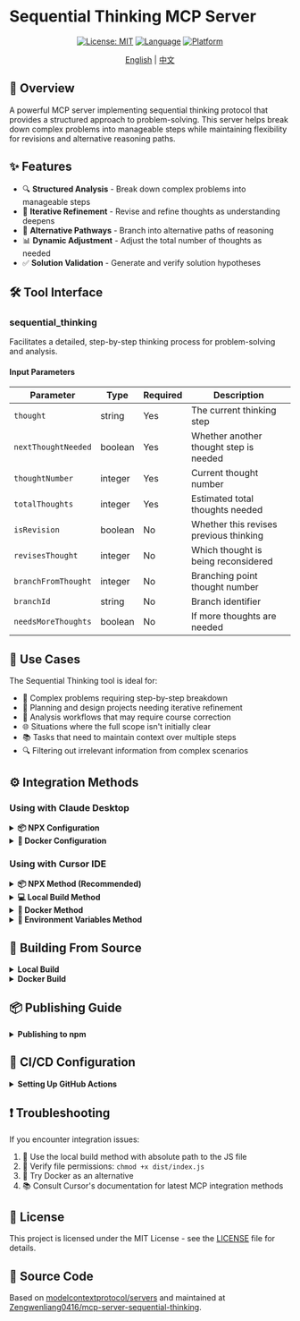 # Sequential Thinking MCP Server

<div align="center">

[![License: MIT](https://img.shields.io/badge/License-MIT-yellow.svg)](LICENSE)
[![Language](https://img.shields.io/badge/Language-TypeScript-blue.svg)](https://www.typescriptlang.org/)
[![Platform](https://img.shields.io/badge/Platform-Node.js-green.svg)](https://nodejs.org/)

[English](README.md) | [中文](README.zh.md)

</div>

## 📖 Overview

A powerful MCP server implementing sequential thinking protocol that provides a structured approach to problem-solving. This server helps break down complex problems into manageable steps while maintaining flexibility for revisions and alternative reasoning paths.

## ✨ Features

- 🔍 **Structured Analysis** - Break down complex problems into manageable steps
- 🔄 **Iterative Refinement** - Revise and refine thoughts as understanding deepens
- 🌲 **Alternative Pathways** - Branch into alternative paths of reasoning
- 📊 **Dynamic Adjustment** - Adjust the total number of thoughts as needed
- ✅ **Solution Validation** - Generate and verify solution hypotheses

## 🛠️ Tool Interface

### sequential_thinking

Facilitates a detailed, step-by-step thinking process for problem-solving and analysis.

#### Input Parameters

| Parameter | Type | Required | Description |
|-----------|------|----------|-------------|
| `thought` | string | Yes | The current thinking step |
| `nextThoughtNeeded` | boolean | Yes | Whether another thought step is needed |
| `thoughtNumber` | integer | Yes | Current thought number |
| `totalThoughts` | integer | Yes | Estimated total thoughts needed |
| `isRevision` | boolean | No | Whether this revises previous thinking |
| `revisesThought` | integer | No | Which thought is being reconsidered |
| `branchFromThought` | integer | No | Branching point thought number |
| `branchId` | string | No | Branch identifier |
| `needsMoreThoughts` | boolean | No | If more thoughts are needed |

## 🎯 Use Cases

The Sequential Thinking tool is ideal for:

- 📝 Complex problems requiring step-by-step breakdown
- 🎨 Planning and design projects needing iterative refinement
- 🔄 Analysis workflows that may require course correction
- 🌐 Situations where the full scope isn't initially clear
- 📚 Tasks that need to maintain context over multiple steps
- 🔍 Filtering out irrelevant information from complex scenarios

## ⚙️ Integration Methods

### Using with Claude Desktop

<details>
<summary><b>📦 NPX Configuration</b></summary>

```json
{
  "mcpServers": {
    "sequential-thinking": {
      "command": "npx",
      "args": [
        "-y",
        "@zengwenliang0416/mcp-server-sequential-thinking"
      ]
    }
  }
}
```
</details>

<details>
<summary><b>🐳 Docker Configuration</b></summary>

```json
{
  "mcpServers": {
    "sequential-thinking": {
      "command": "docker",
      "args": [
        "run",
        "--rm",
        "-i",
        "zengwenliang0416/mcp-server-sequential-thinking"
      ]
    }
  }
}
```
</details>

### Using with Cursor IDE

<details>
<summary><b>📦 NPX Method (Recommended)</b></summary>

1. Install the package:
```bash
# Install globally
npm install -g @zengwenliang0416/mcp-server-sequential-thinking

# Or use NPX directly
npx -y @zengwenliang0416/mcp-server-sequential-thinking
```

2. Configure in Cursor settings (JSON):
```json
{
  "mcpServers": {
    "sequential-thinking": {
      "command": "npx",
      "args": [
        "-y",
        "@zengwenliang0416/mcp-server-sequential-thinking"
      ]
    }
  }
}
```
</details>

<details>
<summary><b>💻 Local Build Method</b></summary>

1. Build locally:
```bash
cd /path/to/sequential-thinking
npm install
npm run build
```

2. Configure in Cursor settings (JSON):
```json
{
  "mcpServers": {
    "sequential-thinking": {
      "command": "node",
      "args": [
        "/absolute/path/to/sequential-thinking/dist/index.js"
      ]
    }
  }
}
```
</details>

<details>
<summary><b>🐳 Docker Method</b></summary>

1. Build Docker image:
```bash
# Build Docker image
docker build -t zengwenliang0416/mcp-server-sequential-thinking .
```

2. Configure in Cursor settings (JSON):
```json
{
  "mcpServers": {
    "sequential-thinking": {
      "command": "docker",
      "args": [
        "run",
        "--rm",
        "-i",
        "zengwenliang0416/mcp-server-sequential-thinking"
      ]
    }
  }
}
```
</details>

<details>
<summary><b>🔧 Environment Variables Method</b></summary>

1. Create a startup script:
```bash
#!/bin/sh
export CURSOR_MCP_CONFIG=/path/to/your/mcp_config.json
open -a Cursor
```

2. Add to `mcp_config.json`:
```json
{
  "mcpServers": {
    "sequential-thinking": {
      "command": "node",
      "args": [
        "/absolute/path/to/sequential-thinking/dist/index.js"
      ]
    }
  }
}
```

3. Make executable:
```bash
chmod +x start_cursor_with_mcp.sh
```

> **Note**: MCP integration is primarily supported in the Composer feature of Cursor IDE.
</details>

## 🚀 Building From Source

<details>
<summary><b>Local Build</b></summary>

```bash
git clone https://github.com/Zengwenliang0416/mcp-server-sequential-thinking.git
cd mcp-server-sequential-thinking
npm install
npm run build
```
</details>

<details>
<summary><b>Docker Build</b></summary>

```bash
git clone https://github.com/Zengwenliang0416/mcp-server-sequential-thinking.git
cd mcp-server-sequential-thinking
docker build -t zengwenliang0416/mcp-server-sequential-thinking .

# Verify the build
docker images | grep sequential-thinking
```
</details>

## 📦 Publishing Guide

<details>
<summary><b>Publishing to npm</b></summary>

### Prerequisites

- Node.js and npm installed
- npm account with access to the @zengwenliang0416 scope
- Package built locally

### Publishing Steps

1. **Update version in package.json**
   ```json
   {
     "name": "@zengwenliang0416/mcp-server-sequential-thinking",
     "version": "0.6.2",
     "description": "MCP server for sequential thinking and problem solving"
   }
   ```

2. **Use official npm registry**
   ```bash
   npm config set registry https://registry.npmjs.org/
   ```

3. **Login to npm**
   ```bash
   npm login
   ```
   Follow the prompts to log in through your browser.

4. **Check organization membership**
   For scoped packages, ensure you're part of the scope:
   ```bash
   # Check if you're part of the organization
   npm org ls your-org-name

   # For personal scopes, this is automatically created with your username
   ```

5. **Build and publish**
   ```bash
   npm run build
   
   # For first-time publishing a scoped package
   npm publish --access public
   
   # For subsequent updates
   npm publish
   ```

6. **Verify publication**
   ```bash
   npm view @zengwenliang0416/mcp-server-sequential-thinking
   ```

7. **Commit your changes**
   ```bash
   git add .
   git commit -m "feat(publish): 🚀 发布npm包@zengwenliang0416/mcp-server-sequential-thinking"
   git push
   ```

### Version Updates

Use semantic versioning:
```bash
# For patches (bug fixes)
npm version patch

# For minor updates (features)
npm version minor

# For major updates (breaking changes)
npm version major
```

After updating the version, build and publish again:
```bash
npm run build
npm publish
```
</details>

## 🔐 CI/CD Configuration

<details>
<summary><b>Setting Up GitHub Actions</b></summary>

### Required Secrets

Add these secrets to your repository settings:

1. **NPM_TOKEN**
   - Generate at npm: Account → Access Tokens → "Automation" token type
   - Step-by-step instructions:
     1. Log in to your npm account: https://www.npmjs.com/login
     2. Click on your profile picture, then select "Access Tokens"
     3. Click "Generate New Token" button
     4. **Important**: Select "Automation" token type (not "Publish") to bypass OTP requirements
     5. Enter a token description (e.g., "GitHub Actions")
     6. Click "Generate Token"
     7. **Important**: Copy the generated token immediately! It will only be displayed once

2. **DOCKERHUB_USERNAME**
   - Your Docker Hub username
   - This should be the same username you use to log in to Docker Hub

3. **DOCKERHUB_TOKEN**
   - Generate in Docker Hub: Account Settings → Security → New Access Token
   - Step-by-step instructions:
     1. Log in to your Docker Hub account
     2. Click on your username, then select "Account Settings"
     3. Select "Security" from the left navigation bar
     4. Click "New Access Token"
     5. Enter a description and select appropriate permissions (at least "Read & Write")
     6. Click "Generate"
     7. Copy the generated token immediately! It will only be displayed once

### Adding Secrets to GitHub

1. Go to repository Settings → Secrets and variables → Actions
2. Click the "New repository secret" button
3. Add each secret individually:
   - **NPM_TOKEN**: Paste your npm access token value
   - **DOCKERHUB_USERNAME**: Enter your Docker Hub username
   - **DOCKERHUB_TOKEN**: Paste your Docker Hub access token
4. After adding all secrets, you should see all 3 listed in the "Actions secrets" list

### Testing the Workflow

To test your automated publishing workflow:

1. In your GitHub repository, click the "Actions" tab
2. Find the "Publish Package" workflow in the left sidebar
3. Click the "Run workflow" button
4. Select the "main" branch from the branch dropdown
5. Click the green "Run workflow" button
6. Monitor the progress and results in the Actions tab

> **Note for 2FA Users**: If you have Two-Factor Authentication enabled on your npm account, you must either:
> - Use an "Automation" type token (recommended)
> - Change 2FA settings to "Authorization only" (not recommended)
> - Manually publish packages (not automated)
</details>

## ❗ Troubleshooting

If you encounter integration issues:

1. 🔧 Use the local build method with absolute path to the JS file
2. 📝 Verify file permissions: `chmod +x dist/index.js`
3. 🐳 Try Docker as an alternative
4. 📚 Consult Cursor's documentation for latest MCP integration methods

## 📄 License

This project is licensed under the MIT License - see the [LICENSE](LICENSE) file for details.

## 🔗 Source Code

Based on [modelcontextprotocol/servers](https://github.com/modelcontextprotocol/servers) and maintained at [Zengwenliang0416/mcp-server-sequential-thinking](https://github.com/Zengwenliang0416/mcp-server-sequential-thinking).
